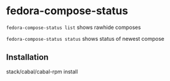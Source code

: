 # fedora-compose-status

`fedora-compose-status list` shows rawhide composes

`fedora-compose-status status` shows status of newest compose

## Installation

stack/cabal/cabal-rpm install

